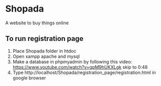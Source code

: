 # Shopada
A website to buy things online

## To run registration page
1. Place Shopada folder in htdoc
1. Open xampp apache and mysql
1. Make a database in phpmyadmin by following this video: https://www.youtube.com/watch?v=gpM9hUKXLgk skip to 0:48
1. Type http://localhost/Shopada/registration_page/registration.html in google browser

